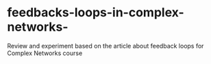 # feedbacks-loops-in-complex-networks-
Review and experiment based on the article about feedback loops for Complex Networks course 
